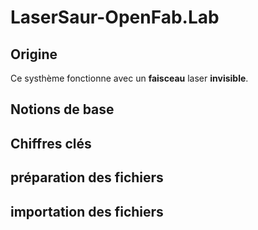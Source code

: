 # LaserSaur-OpenFab.Lab

## Origine
Ce systhème fonctionne avec un **faisceau** laser __invisible__. 

## Notions de base

## Chiffres clés

## préparation des fichiers

## importation des fichiers


